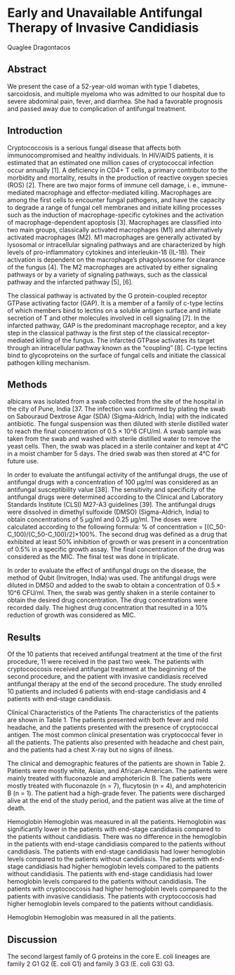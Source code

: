 # Early and Unavailable Antifungal Therapy of Invasive Candidiasis
Quaglee Dragontacos


## Abstract
We present the case of a 52-year-old woman with type 1 diabetes, sarcoidosis, and multiple myeloma who was admitted to our hospital due to severe abdominal pain, fever, and diarrhea. She had a favorable prognosis and passed away due to complication of antifungal treatment.


## Introduction
Cryptococcosis is a serious fungal disease that affects both immunocompromised and healthy individuals. In HIV/AIDS patients, it is estimated that an estimated one million cases of cryptococcal infection occur annually [1]. A deficiency in CD4+ T cells, a primary contributor to the morbidity and mortality, results in the production of reactive oxygen species (ROS) [2]. There are two major forms of immune cell damage, i. e., immune-mediated macrophage and effector-mediated killing. Macrophages are among the first cells to encounter fungal pathogens, and have the capacity to degrade a range of fungal cell membranes and initiate killing processes such as the induction of macrophage-specific cytokines and the activation of macrophage-dependent apoptosis [3]. Macrophages are classified into two main groups, classically activated macrophages (M1) and alternatively activated macrophages (M2). M1 macrophages are generally activated by lysosomal or intracellular signaling pathways and are characterized by high levels of pro-inflammatory cytokines and interleukin-1ß (IL-1ß). Their activation is dependent on the macrophage’s phagolysosome for clearance of the fungus [4]. The M2 macrophages are activated by either signaling pathways or by a variety of signaling pathways, such as the classical pathway and the infarcted pathway [5], [6].

The classical pathway is activated by the G protein-coupled receptor GTPase activating factor (GAP). It is a member of a family of c-type lectins of which members bind to lectins on a soluble antigen surface and initiate secretion of T and other molecules involved in cell signaling [7]. In the infarcted pathway, GAP is the predominant macrophage receptor, and a key step in the classical pathway is the first step of the classical receptor-mediated killing of the fungus. The infarcted GTPase activates its target through an intracellular pathway known as the “coupling” [8]. C-type lectins bind to glycoproteins on the surface of fungal cells and initiate the classical pathogen killing mechanism.


## Methods
albicans was isolated from a swab collected from the site of the hospital in the city of Pune, India [37. The infection was confirmed by plating the swab on Sabouraud Dextrose Agar (SDA) (Sigma-Aldrich, India) with the indicated antibiotic. The fungal suspension was then diluted with sterile distilled water to reach the final concentration of 0.5 × 10^6 CFU/ml. A swab sample was taken from the swab and washed with sterile distilled water to remove the yeast cells. Then, the swab was placed in a sterile container and kept at 4°C in a moist chamber for 5 days. The dried swab was then stored at 4°C for future use.

In order to evaluate the antifungal activity of the antifungal drugs, the use of antifungal drugs with a concentration of 100 µg/ml was considered as an antifungal susceptibility value [38]. The sensitivity and specificity of the antifungal drugs were determined according to the Clinical and Laboratory Standards Institute (CLSI) M27-A3 guidelines [39]. The antifungal drugs were dissolved in dimethyl sulfoxide (DMSO) (Sigma-Aldrich, India) to obtain concentrations of 5 µg/ml and 0.25 µg/ml. The doses were calculated according to the following formula: % of concentration = [(C_50-C_100)/(C_50-C_100)/2]×100%. The second drug was defined as a drug that exhibited at least 50% inhibition of growth or was present in a concentration of 0.5% in a specific growth assay. The final concentration of the drug was considered as the MIC. The final test was done in triplicate.

In order to evaluate the effect of antifungal drugs on the disease, the method of Qubit (Invitrogen, India) was used. The antifungal drugs were diluted in DMSO and added to the swab to obtain a concentration of 0.5 × 10^6 CFU/ml. Then, the swab was gently shaken in a sterile container to obtain the desired drug concentration. The drug concentrations were recorded daily. The highest drug concentration that resulted in a 10% reduction of growth was considered as MIC.


## Results
Of the 10 patients that received antifungal treatment at the time of the first procedure, 11 were received in the past two week. The patients with cryptococcosis received antifungal treatment at the beginning of the second procedure, and the patient with invasive candidiasis received antifungal therapy at the end of the second procedure. The study enrolled 10 patients and included 6 patients with end-stage candidiasis and 4 patients with end-stage candidiasis.

Clinical Characteristics of the Patients
The characteristics of the patients are shown in Table 1. The patients presented with both fever and mild headache, and the patients presented with the presence of cryptococcal antigen. The most common clinical presentation was cryptococcal fever in all the patients. The patients also presented with headache and chest pain, and the patients had a chest X-ray but no signs of illness.

The clinical and demographic features of the patients are shown in Table 2. Patients were mostly white, Asian, and African-American. The patients were mainly treated with fluconazole and amphotericin B. The patients were mostly treated with fluconazole (n = 7), flucytosin (n = 4), and amphotericin B (n = 1). The patient had a high-grade fever. The patients were discharged alive at the end of the study period, and the patient was alive at the time of death.

Hemoglobin
Hemoglobin was measured in all the patients. Hemoglobin was significantly lower in the patients with end-stage candidiasis compared to the patients without candidiasis. There was no difference in the hemoglobin in the patients with end-stage candidiasis compared to the patients without candidiasis. The patients with end-stage candidiasis had lower hemoglobin levels compared to the patients without candidiasis. The patients with end-stage candidiasis had higher hemoglobin levels compared to the patients without candidiasis. The patients with end-stage candidiasis had lower hemoglobin levels compared to the patients without candidiasis. The patients with cryptococcosis had higher hemoglobin levels compared to the patients with invasive candidiasis. The patients with cryptococcosis had higher hemoglobin levels compared to the patients without candidiasis.

Hemoglobin
Hemoglobin was measured in all the patients.


## Discussion
The second largest family of G proteins in the core E. coli lineages are family 2 G1 G2 (E. coli G1) and family 3 G3 (E. coli G3) G3.
